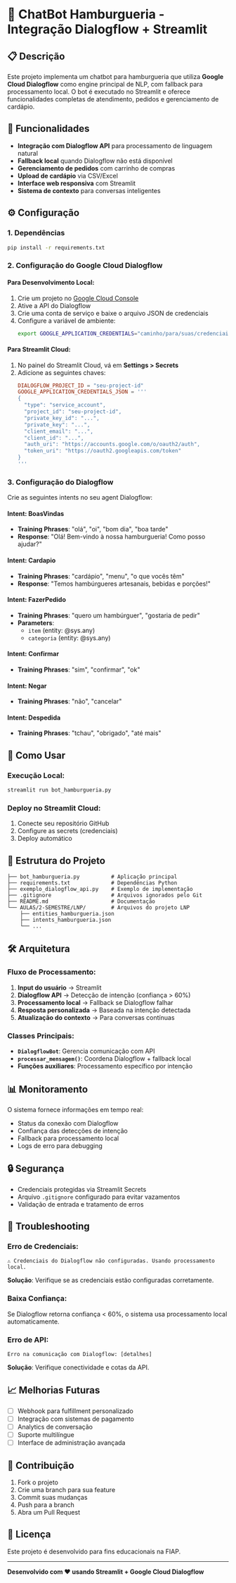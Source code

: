 # 🍔 ChatBot Hamburgueria - Integração Dialogflow + Streamlit

## 📋 Descrição

Este projeto implementa um chatbot para hamburgueria que utiliza **Google Cloud Dialogflow** como engine principal de NLP, com fallback para processamento local. O bot é executado no Streamlit e oferece funcionalidades completas de atendimento, pedidos e gerenciamento de cardápio.

## 🚀 Funcionalidades

- **Integração com Dialogflow API** para processamento de linguagem natural
- **Fallback local** quando Dialogflow não está disponível
- **Gerenciamento de pedidos** com carrinho de compras
- **Upload de cardápio** via CSV/Excel
- **Interface web responsiva** com Streamlit
- **Sistema de contexto** para conversas inteligentes

## ⚙️ Configuração

### 1. Dependências

```bash
pip install -r requirements.txt
```

### 2. Configuração do Google Cloud Dialogflow

#### Para Desenvolvimento Local:

1. Crie um projeto no [Google Cloud Console](https://console.cloud.google.com/)
2. Ative a API do Dialogflow
3. Crie uma conta de serviço e baixe o arquivo JSON de credenciais
4. Configure a variável de ambiente:
   ```bash
   export GOOGLE_APPLICATION_CREDENTIALS="caminho/para/suas/credenciais.json"
   ```

#### Para Streamlit Cloud:

1. No painel do Streamlit Cloud, vá em **Settings > Secrets**
2. Adicione as seguintes chaves:
   ```toml
   DIALOGFLOW_PROJECT_ID = "seu-project-id"
   GOOGLE_APPLICATION_CREDENTIALS_JSON = '''
   {
     "type": "service_account",
     "project_id": "seu-project-id",
     "private_key_id": "...",
     "private_key": "...",
     "client_email": "...",
     "client_id": "...",
     "auth_uri": "https://accounts.google.com/o/oauth2/auth",
     "token_uri": "https://oauth2.googleapis.com/token"
   }
   '''
   ```

### 3. Configuração do Dialogflow

Crie as seguintes intents no seu agent Dialogflow:

#### **Intent: BoasVindas**
- **Training Phrases**: "olá", "oi", "bom dia", "boa tarde"
- **Response**: "Olá! Bem-vindo à nossa hamburgueria! Como posso ajudar?"

#### **Intent: Cardapio**
- **Training Phrases**: "cardápio", "menu", "o que vocês têm"
- **Response**: "Temos hambúrgueres artesanais, bebidas e porções!"

#### **Intent: FazerPedido**
- **Training Phrases**: "quero um hambúrguer", "gostaria de pedir"
- **Parameters**: 
  - `item` (entity: @sys.any)
  - `categoria` (entity: @sys.any)

#### **Intent: Confirmar**
- **Training Phrases**: "sim", "confirmar", "ok"

#### **Intent: Negar**
- **Training Phrases**: "não", "cancelar"

#### **Intent: Despedida**
- **Training Phrases**: "tchau", "obrigado", "até mais"

## 🔧 Como Usar

### Execução Local:
```bash
streamlit run bot_hamburgueria.py
```

### Deploy no Streamlit Cloud:
1. Conecte seu repositório GitHub
2. Configure as secrets (credenciais)
3. Deploy automático

## 📁 Estrutura do Projeto

```
├── bot_hamburgueria.py          # Aplicação principal
├── requirements.txt             # Dependências Python
├── exemplo_dialogflow_api.py    # Exemplo de implementação
├── .gitignore                   # Arquivos ignorados pelo Git
├── README.md                    # Documentação
└── AULAS/2-SEMESTRE/LNP/        # Arquivos do projeto LNP
    ├── entities_hamburgueria.json
    ├── intents_hamburgueria.json
    └── ...
```

## 🛠️ Arquitetura

### Fluxo de Processamento:

1. **Input do usuário** → Streamlit
2. **Dialogflow API** → Detecção de intenção (confiança > 60%)
3. **Processamento local** → Fallback se Dialogflow falhar
4. **Resposta personalizada** → Baseada na intenção detectada
5. **Atualização do contexto** → Para conversas contínuas

### Classes Principais:

- **`DialogflowBot`**: Gerencia comunicação com API
- **`processar_mensagem()`**: Coordena Dialogflow + fallback local
- **Funções auxiliares**: Processamento específico por intenção

## 📊 Monitoramento

O sistema fornece informações em tempo real:

- Status da conexão com Dialogflow
- Confiança das detecções de intenção
- Fallback para processamento local
- Logs de erro para debugging

## 🔒 Segurança

- Credenciais protegidas via Streamlit Secrets
- Arquivo `.gitignore` configurado para evitar vazamentos
- Validação de entrada e tratamento de erros

## 🚨 Troubleshooting

### Erro de Credenciais:
```
⚠️ Credenciais do Dialogflow não configuradas. Usando processamento local.
```
**Solução**: Verifique se as credenciais estão configuradas corretamente.

### Baixa Confiança:
Se Dialogflow retorna confiança < 60%, o sistema usa processamento local automaticamente.

### Erro de API:
```
Erro na comunicação com Dialogflow: [detalhes]
```
**Solução**: Verifique conectividade e cotas da API.

## 📈 Melhorias Futuras

- [ ] Webhook para fulfillment personalizado
- [ ] Integração com sistemas de pagamento
- [ ] Analytics de conversação
- [ ] Suporte multilíngue
- [ ] Interface de administração avançada

## 🤝 Contribuição

1. Fork o projeto
2. Crie uma branch para sua feature
3. Commit suas mudanças
4. Push para a branch
5. Abra um Pull Request

## 📄 Licença

Este projeto é desenvolvido para fins educacionais na FIAP.

---

**Desenvolvido com ❤️ usando Streamlit + Google Cloud Dialogflow**
